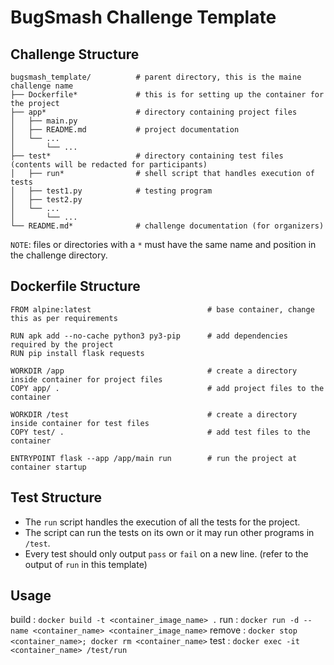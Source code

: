 # BugSmash Challenge Template

## Challenge Structure
```
bugsmash_template/          # parent directory, this is the maine challenge name
├── Dockerfile*             # this is for setting up the container for the project
├── app*                    # directory containing project files
│   ├── main.py
│   ├── README.md           # project documentation
│   └── ...
│       └── ...
├── test*                   # directory containing test files (contents will be redacted for participants)
│   ├── run*                # shell script that handles execution of tests
│   ├── test1.py            # testing program
│   ├── test2.py
│   └── ...
│       └── ...
└── README.md*              # challenge documentation (for organizers)
```
`NOTE`: files or directories with a `*` must have the same name and position in the challenge directory.

## Dockerfile Structure
```
FROM alpine:latest                          # base container, change this as per requirements

RUN apk add --no-cache python3 py3-pip      # add dependencies required by the project
RUN pip install flask requests

WORKDIR /app                                # create a directory inside container for project files
COPY app/ .                                 # add project files to the container

WORKDIR /test                               # create a directory inside container for test files
COPY test/ .                                # add test files to the container

ENTRYPOINT flask --app /app/main run        # run the project at container startup
```

## Test Structure
- The `run` script handles the execution of all the tests for the project.
- The script can run the tests on its own or it may run other programs in `/test`.
- Every test should only output `pass` or `fail` on a new line. (refer to the output of `run` in this template)

## Usage

build   : `docker build -t <container_image_name> .`
run     : `docker run -d --name <container_name> <container_image_name>`
remove  : `docker stop <container_name>; docker rm <container_name>`
test    : `docker exec -it <container_name> /test/run`
